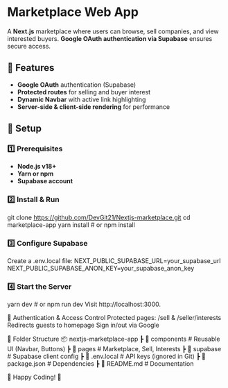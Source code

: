 # Marketplace Web App  

A **Next.js** marketplace where users can browse, sell companies, and view interested buyers. **Google OAuth authentication via Supabase** ensures secure access.

## 🚀 Features  
- **Google OAuth** authentication (Supabase)  
- **Protected routes** for selling and buyer interest  
- **Dynamic Navbar** with active link highlighting  
- **Server-side & client-side rendering** for performance  

## 📌 Setup  

### 1️⃣ Prerequisites  
- **Node.js v18+**  
- **Yarn or npm**  
- **Supabase account**  

### 2️⃣ Install & Run  
git clone https://github.com/DevGit21/Nextjs-marketplace.git
cd marketplace-app
yarn install  # or npm install

### 3️⃣ Configure Supabase
Create a .env.local file:
NEXT_PUBLIC_SUPABASE_URL=your_supabase_url
NEXT_PUBLIC_SUPABASE_ANON_KEY=your_supabase_anon_key

### 4️⃣ Start the Server
yarn dev  # or npm run dev
Visit http://localhost:3000.

🔑 Authentication & Access Control
Protected pages: /sell & /seller/interests
Redirects guests to homepage
Sign in/out via Google

📂 Folder Structure
📦 nextjs-marketplace-app
 ┣ 📂 components   # Reusable UI (Navbar, Buttons)
 ┣ 📂 pages        # Marketplace, Sell, Interests
 ┣ 📂 supabase     # Supabase client config
 ┣ 📜 .env.local   # API keys (ignored in Git)
 ┣ 📜 package.json # Dependencies
 ┣ 📜 README.md    # Documentation

 🚀 Happy Coding! 🎉
